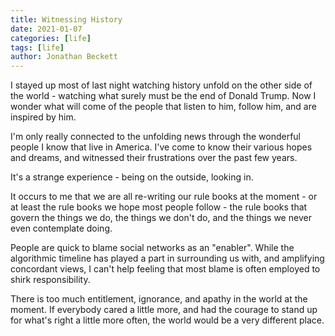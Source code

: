 ```yaml
---
title: Witnessing History
date: 2021-01-07
categories: [life]
tags: [life]
author: Jonathan Beckett
---
```


I stayed up most of last night watching history unfold on the other side of the world - watching what surely must be the end of Donald Trump. Now I wonder what will come of the people that listen to him, follow him, and are inspired by him.

I'm only really connected to the unfolding news through the wonderful people I know that live in America. I've come to know their various hopes and dreams, and witnessed their frustrations over the past few years.

It's a strange experience - being on the outside, looking in.

It occurs to me that we are all re-writing our rule books at the moment - or at least the rule books we hope most people follow - the rule books that govern the things we do, the things we don't do, and the things we never even contemplate doing.

People are quick to blame social networks as an "enabler". While the algorithmic timeline has played a part in surrounding us with, and amplifying concordant views, I can't help feeling that most blame is often employed to shirk responsibility.

There is too much entitlement, ignorance, and apathy in the world at the moment. If everybody cared a little more, and had the courage to stand up for what's right a little more often, the world would be a very different place.